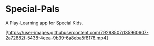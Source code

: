 # Special-Pals

A Play-Learning app for Special Kids.

[!https://user-images.githubusercontent.com/79298507/135960607-2a72882f-5438-4eea-9b39-6a8eba5f8178.mp4]



